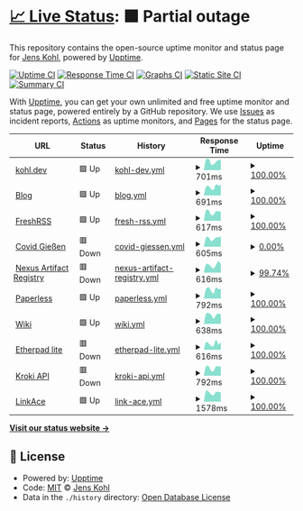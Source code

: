 # [📈 Live Status](https://jk.github.io/upptime): <!--live status--> **🟧 Partial outage**

This repository contains the open-source uptime monitor and status page for [Jens Kohl](http://jkohl.com), powered by [Upptime](https://github.com/upptime/upptime).

[![Uptime CI](https://github.com/koj-co/upptime/workflows/Uptime%20CI/badge.svg)](https://github.com/koj-co/upptime/actions?query=workflow%3A%22Uptime+CI%22)
[![Response Time CI](https://github.com/koj-co/upptime/workflows/Response%20Time%20CI/badge.svg)](https://github.com/koj-co/upptime/actions?query=workflow%3A%22Response+Time+CI%22)
[![Graphs CI](https://github.com/koj-co/upptime/workflows/Graphs%20CI/badge.svg)](https://github.com/koj-co/upptime/actions?query=workflow%3A%22Graphs+CI%22)
[![Static Site CI](https://github.com/koj-co/upptime/workflows/Static%20Site%20CI/badge.svg)](https://github.com/koj-co/upptime/actions?query=workflow%3A%22Static+Site+CI%22)
[![Summary CI](https://github.com/koj-co/upptime/workflows/Summary%20CI/badge.svg)](https://github.com/koj-co/upptime/actions?query=workflow%3A%22Summary+CI%22)

With [Upptime](https://upptime.js.org), you can get your own unlimited and free uptime monitor and status page, powered entirely by a GitHub repository. We use [Issues](https://github.com/jk/upptime/issues) as incident reports, [Actions](https://github.com/jk/upptime/actions) as uptime monitors, and [Pages](https://jk.github.io/upptime) for the status page.

<!--start: status pages-->
<!-- This summary is generated by Upptime (https://github.com/upptime/upptime) -->
<!-- Do not edit this manually, your changes will be overwritten -->
<!-- prettier-ignore -->
| URL | Status | History | Response Time | Uptime |
| --- | ------ | ------- | ------------- | ------ |
| <img alt="" src="https://favicons.githubusercontent.com/kohl.dev" height="13"> [kohl.dev](https://kohl.dev) | 🟩 Up | [kohl-dev.yml](https://github.com/jk/upptime/commits/HEAD/history/kohl-dev.yml) | <details><summary><img alt="Response time graph" src="./graphs/kohl-dev/response-time-week.png" height="20"> 701ms</summary><br><a href="https://jk.github.io/upptime/history/kohl-dev"><img alt="Response time 645" src="https://img.shields.io/endpoint?url=https%3A%2F%2Fraw.githubusercontent.com%2Fjk%2Fupptime%2FHEAD%2Fapi%2Fkohl-dev%2Fresponse-time.json"></a><br><a href="https://jk.github.io/upptime/history/kohl-dev"><img alt="24-hour response time 797" src="https://img.shields.io/endpoint?url=https%3A%2F%2Fraw.githubusercontent.com%2Fjk%2Fupptime%2FHEAD%2Fapi%2Fkohl-dev%2Fresponse-time-day.json"></a><br><a href="https://jk.github.io/upptime/history/kohl-dev"><img alt="7-day response time 701" src="https://img.shields.io/endpoint?url=https%3A%2F%2Fraw.githubusercontent.com%2Fjk%2Fupptime%2FHEAD%2Fapi%2Fkohl-dev%2Fresponse-time-week.json"></a><br><a href="https://jk.github.io/upptime/history/kohl-dev"><img alt="30-day response time 716" src="https://img.shields.io/endpoint?url=https%3A%2F%2Fraw.githubusercontent.com%2Fjk%2Fupptime%2FHEAD%2Fapi%2Fkohl-dev%2Fresponse-time-month.json"></a><br><a href="https://jk.github.io/upptime/history/kohl-dev"><img alt="1-year response time 645" src="https://img.shields.io/endpoint?url=https%3A%2F%2Fraw.githubusercontent.com%2Fjk%2Fupptime%2FHEAD%2Fapi%2Fkohl-dev%2Fresponse-time-year.json"></a></details> | <details><summary><a href="https://jk.github.io/upptime/history/kohl-dev">100.00%</a></summary><a href="https://jk.github.io/upptime/history/kohl-dev"><img alt="All-time uptime 99.99%" src="https://img.shields.io/endpoint?url=https%3A%2F%2Fraw.githubusercontent.com%2Fjk%2Fupptime%2FHEAD%2Fapi%2Fkohl-dev%2Fuptime.json"></a><br><a href="https://jk.github.io/upptime/history/kohl-dev"><img alt="24-hour uptime 100.00%" src="https://img.shields.io/endpoint?url=https%3A%2F%2Fraw.githubusercontent.com%2Fjk%2Fupptime%2FHEAD%2Fapi%2Fkohl-dev%2Fuptime-day.json"></a><br><a href="https://jk.github.io/upptime/history/kohl-dev"><img alt="7-day uptime 100.00%" src="https://img.shields.io/endpoint?url=https%3A%2F%2Fraw.githubusercontent.com%2Fjk%2Fupptime%2FHEAD%2Fapi%2Fkohl-dev%2Fuptime-week.json"></a><br><a href="https://jk.github.io/upptime/history/kohl-dev"><img alt="30-day uptime 100.00%" src="https://img.shields.io/endpoint?url=https%3A%2F%2Fraw.githubusercontent.com%2Fjk%2Fupptime%2FHEAD%2Fapi%2Fkohl-dev%2Fuptime-month.json"></a><br><a href="https://jk.github.io/upptime/history/kohl-dev"><img alt="1-year uptime 99.99%" src="https://img.shields.io/endpoint?url=https%3A%2F%2Fraw.githubusercontent.com%2Fjk%2Fupptime%2FHEAD%2Fapi%2Fkohl-dev%2Fuptime-year.json"></a></details>
| <img alt="" src="https://favicons.githubusercontent.com/blog.kohl.dev" height="13"> [Blog](https://blog.kohl.dev) | 🟩 Up | [blog.yml](https://github.com/jk/upptime/commits/HEAD/history/blog.yml) | <details><summary><img alt="Response time graph" src="./graphs/blog/response-time-week.png" height="20"> 691ms</summary><br><a href="https://jk.github.io/upptime/history/blog"><img alt="Response time 617" src="https://img.shields.io/endpoint?url=https%3A%2F%2Fraw.githubusercontent.com%2Fjk%2Fupptime%2FHEAD%2Fapi%2Fblog%2Fresponse-time.json"></a><br><a href="https://jk.github.io/upptime/history/blog"><img alt="24-hour response time 793" src="https://img.shields.io/endpoint?url=https%3A%2F%2Fraw.githubusercontent.com%2Fjk%2Fupptime%2FHEAD%2Fapi%2Fblog%2Fresponse-time-day.json"></a><br><a href="https://jk.github.io/upptime/history/blog"><img alt="7-day response time 691" src="https://img.shields.io/endpoint?url=https%3A%2F%2Fraw.githubusercontent.com%2Fjk%2Fupptime%2FHEAD%2Fapi%2Fblog%2Fresponse-time-week.json"></a><br><a href="https://jk.github.io/upptime/history/blog"><img alt="30-day response time 665" src="https://img.shields.io/endpoint?url=https%3A%2F%2Fraw.githubusercontent.com%2Fjk%2Fupptime%2FHEAD%2Fapi%2Fblog%2Fresponse-time-month.json"></a><br><a href="https://jk.github.io/upptime/history/blog"><img alt="1-year response time 617" src="https://img.shields.io/endpoint?url=https%3A%2F%2Fraw.githubusercontent.com%2Fjk%2Fupptime%2FHEAD%2Fapi%2Fblog%2Fresponse-time-year.json"></a></details> | <details><summary><a href="https://jk.github.io/upptime/history/blog">100.00%</a></summary><a href="https://jk.github.io/upptime/history/blog"><img alt="All-time uptime 99.99%" src="https://img.shields.io/endpoint?url=https%3A%2F%2Fraw.githubusercontent.com%2Fjk%2Fupptime%2FHEAD%2Fapi%2Fblog%2Fuptime.json"></a><br><a href="https://jk.github.io/upptime/history/blog"><img alt="24-hour uptime 100.00%" src="https://img.shields.io/endpoint?url=https%3A%2F%2Fraw.githubusercontent.com%2Fjk%2Fupptime%2FHEAD%2Fapi%2Fblog%2Fuptime-day.json"></a><br><a href="https://jk.github.io/upptime/history/blog"><img alt="7-day uptime 100.00%" src="https://img.shields.io/endpoint?url=https%3A%2F%2Fraw.githubusercontent.com%2Fjk%2Fupptime%2FHEAD%2Fapi%2Fblog%2Fuptime-week.json"></a><br><a href="https://jk.github.io/upptime/history/blog"><img alt="30-day uptime 100.00%" src="https://img.shields.io/endpoint?url=https%3A%2F%2Fraw.githubusercontent.com%2Fjk%2Fupptime%2FHEAD%2Fapi%2Fblog%2Fuptime-month.json"></a><br><a href="https://jk.github.io/upptime/history/blog"><img alt="1-year uptime 99.99%" src="https://img.shields.io/endpoint?url=https%3A%2F%2Fraw.githubusercontent.com%2Fjk%2Fupptime%2FHEAD%2Fapi%2Fblog%2Fuptime-year.json"></a></details>
| <img alt="" src="https://favicons.githubusercontent.com/freshrss.kohl.dev" height="13"> [FreshRSS](https://freshrss.kohl.dev) | 🟩 Up | [fresh-rss.yml](https://github.com/jk/upptime/commits/HEAD/history/fresh-rss.yml) | <details><summary><img alt="Response time graph" src="./graphs/fresh-rss/response-time-week.png" height="20"> 617ms</summary><br><a href="https://jk.github.io/upptime/history/fresh-rss"><img alt="Response time 598" src="https://img.shields.io/endpoint?url=https%3A%2F%2Fraw.githubusercontent.com%2Fjk%2Fupptime%2FHEAD%2Fapi%2Ffresh-rss%2Fresponse-time.json"></a><br><a href="https://jk.github.io/upptime/history/fresh-rss"><img alt="24-hour response time 645" src="https://img.shields.io/endpoint?url=https%3A%2F%2Fraw.githubusercontent.com%2Fjk%2Fupptime%2FHEAD%2Fapi%2Ffresh-rss%2Fresponse-time-day.json"></a><br><a href="https://jk.github.io/upptime/history/fresh-rss"><img alt="7-day response time 617" src="https://img.shields.io/endpoint?url=https%3A%2F%2Fraw.githubusercontent.com%2Fjk%2Fupptime%2FHEAD%2Fapi%2Ffresh-rss%2Fresponse-time-week.json"></a><br><a href="https://jk.github.io/upptime/history/fresh-rss"><img alt="30-day response time 640" src="https://img.shields.io/endpoint?url=https%3A%2F%2Fraw.githubusercontent.com%2Fjk%2Fupptime%2FHEAD%2Fapi%2Ffresh-rss%2Fresponse-time-month.json"></a><br><a href="https://jk.github.io/upptime/history/fresh-rss"><img alt="1-year response time 598" src="https://img.shields.io/endpoint?url=https%3A%2F%2Fraw.githubusercontent.com%2Fjk%2Fupptime%2FHEAD%2Fapi%2Ffresh-rss%2Fresponse-time-year.json"></a></details> | <details><summary><a href="https://jk.github.io/upptime/history/fresh-rss">100.00%</a></summary><a href="https://jk.github.io/upptime/history/fresh-rss"><img alt="All-time uptime 99.78%" src="https://img.shields.io/endpoint?url=https%3A%2F%2Fraw.githubusercontent.com%2Fjk%2Fupptime%2FHEAD%2Fapi%2Ffresh-rss%2Fuptime.json"></a><br><a href="https://jk.github.io/upptime/history/fresh-rss"><img alt="24-hour uptime 100.00%" src="https://img.shields.io/endpoint?url=https%3A%2F%2Fraw.githubusercontent.com%2Fjk%2Fupptime%2FHEAD%2Fapi%2Ffresh-rss%2Fuptime-day.json"></a><br><a href="https://jk.github.io/upptime/history/fresh-rss"><img alt="7-day uptime 100.00%" src="https://img.shields.io/endpoint?url=https%3A%2F%2Fraw.githubusercontent.com%2Fjk%2Fupptime%2FHEAD%2Fapi%2Ffresh-rss%2Fuptime-week.json"></a><br><a href="https://jk.github.io/upptime/history/fresh-rss"><img alt="30-day uptime 100.00%" src="https://img.shields.io/endpoint?url=https%3A%2F%2Fraw.githubusercontent.com%2Fjk%2Fupptime%2FHEAD%2Fapi%2Ffresh-rss%2Fuptime-month.json"></a><br><a href="https://jk.github.io/upptime/history/fresh-rss"><img alt="1-year uptime 99.78%" src="https://img.shields.io/endpoint?url=https%3A%2F%2Fraw.githubusercontent.com%2Fjk%2Fupptime%2FHEAD%2Fapi%2Ffresh-rss%2Fuptime-year.json"></a></details>
| <img alt="" src="https://favicons.githubusercontent.com/covid-gi.kohl.dev" height="13"> [Covid Gießen](https://covid-gi.kohl.dev) | 🟥 Down | [covid-giessen.yml](https://github.com/jk/upptime/commits/HEAD/history/covid-giessen.yml) | <details><summary><img alt="Response time graph" src="./graphs/covid-giessen/response-time-week.png" height="20"> 605ms</summary><br><a href="https://jk.github.io/upptime/history/covid-giessen"><img alt="Response time 1117" src="https://img.shields.io/endpoint?url=https%3A%2F%2Fraw.githubusercontent.com%2Fjk%2Fupptime%2FHEAD%2Fapi%2Fcovid-giessen%2Fresponse-time.json"></a><br><a href="https://jk.github.io/upptime/history/covid-giessen"><img alt="24-hour response time 723" src="https://img.shields.io/endpoint?url=https%3A%2F%2Fraw.githubusercontent.com%2Fjk%2Fupptime%2FHEAD%2Fapi%2Fcovid-giessen%2Fresponse-time-day.json"></a><br><a href="https://jk.github.io/upptime/history/covid-giessen"><img alt="7-day response time 605" src="https://img.shields.io/endpoint?url=https%3A%2F%2Fraw.githubusercontent.com%2Fjk%2Fupptime%2FHEAD%2Fapi%2Fcovid-giessen%2Fresponse-time-week.json"></a><br><a href="https://jk.github.io/upptime/history/covid-giessen"><img alt="30-day response time 618" src="https://img.shields.io/endpoint?url=https%3A%2F%2Fraw.githubusercontent.com%2Fjk%2Fupptime%2FHEAD%2Fapi%2Fcovid-giessen%2Fresponse-time-month.json"></a><br><a href="https://jk.github.io/upptime/history/covid-giessen"><img alt="1-year response time 1117" src="https://img.shields.io/endpoint?url=https%3A%2F%2Fraw.githubusercontent.com%2Fjk%2Fupptime%2FHEAD%2Fapi%2Fcovid-giessen%2Fresponse-time-year.json"></a></details> | <details><summary><a href="https://jk.github.io/upptime/history/covid-giessen">0.00%</a></summary><a href="https://jk.github.io/upptime/history/covid-giessen"><img alt="All-time uptime 82.37%" src="https://img.shields.io/endpoint?url=https%3A%2F%2Fraw.githubusercontent.com%2Fjk%2Fupptime%2FHEAD%2Fapi%2Fcovid-giessen%2Fuptime.json"></a><br><a href="https://jk.github.io/upptime/history/covid-giessen"><img alt="24-hour uptime 0.00%" src="https://img.shields.io/endpoint?url=https%3A%2F%2Fraw.githubusercontent.com%2Fjk%2Fupptime%2FHEAD%2Fapi%2Fcovid-giessen%2Fuptime-day.json"></a><br><a href="https://jk.github.io/upptime/history/covid-giessen"><img alt="7-day uptime 0.00%" src="https://img.shields.io/endpoint?url=https%3A%2F%2Fraw.githubusercontent.com%2Fjk%2Fupptime%2FHEAD%2Fapi%2Fcovid-giessen%2Fuptime-week.json"></a><br><a href="https://jk.github.io/upptime/history/covid-giessen"><img alt="30-day uptime 0.00%" src="https://img.shields.io/endpoint?url=https%3A%2F%2Fraw.githubusercontent.com%2Fjk%2Fupptime%2FHEAD%2Fapi%2Fcovid-giessen%2Fuptime-month.json"></a><br><a href="https://jk.github.io/upptime/history/covid-giessen"><img alt="1-year uptime 82.37%" src="https://img.shields.io/endpoint?url=https%3A%2F%2Fraw.githubusercontent.com%2Fjk%2Fupptime%2FHEAD%2Fapi%2Fcovid-giessen%2Fuptime-year.json"></a></details>
| <img alt="" src="https://favicons.githubusercontent.com/nexus.kohl.dev" height="13"> [Nexus Artifact Registry](https://nexus.kohl.dev) | 🟥 Down | [nexus-artifact-registry.yml](https://github.com/jk/upptime/commits/HEAD/history/nexus-artifact-registry.yml) | <details><summary><img alt="Response time graph" src="./graphs/nexus-artifact-registry/response-time-week.png" height="20"> 616ms</summary><br><a href="https://jk.github.io/upptime/history/nexus-artifact-registry"><img alt="Response time 588" src="https://img.shields.io/endpoint?url=https%3A%2F%2Fraw.githubusercontent.com%2Fjk%2Fupptime%2FHEAD%2Fapi%2Fnexus-artifact-registry%2Fresponse-time.json"></a><br><a href="https://jk.github.io/upptime/history/nexus-artifact-registry"><img alt="24-hour response time 684" src="https://img.shields.io/endpoint?url=https%3A%2F%2Fraw.githubusercontent.com%2Fjk%2Fupptime%2FHEAD%2Fapi%2Fnexus-artifact-registry%2Fresponse-time-day.json"></a><br><a href="https://jk.github.io/upptime/history/nexus-artifact-registry"><img alt="7-day response time 616" src="https://img.shields.io/endpoint?url=https%3A%2F%2Fraw.githubusercontent.com%2Fjk%2Fupptime%2FHEAD%2Fapi%2Fnexus-artifact-registry%2Fresponse-time-week.json"></a><br><a href="https://jk.github.io/upptime/history/nexus-artifact-registry"><img alt="30-day response time 667" src="https://img.shields.io/endpoint?url=https%3A%2F%2Fraw.githubusercontent.com%2Fjk%2Fupptime%2FHEAD%2Fapi%2Fnexus-artifact-registry%2Fresponse-time-month.json"></a><br><a href="https://jk.github.io/upptime/history/nexus-artifact-registry"><img alt="1-year response time 588" src="https://img.shields.io/endpoint?url=https%3A%2F%2Fraw.githubusercontent.com%2Fjk%2Fupptime%2FHEAD%2Fapi%2Fnexus-artifact-registry%2Fresponse-time-year.json"></a></details> | <details><summary><a href="https://jk.github.io/upptime/history/nexus-artifact-registry">99.74%</a></summary><a href="https://jk.github.io/upptime/history/nexus-artifact-registry"><img alt="All-time uptime 99.98%" src="https://img.shields.io/endpoint?url=https%3A%2F%2Fraw.githubusercontent.com%2Fjk%2Fupptime%2FHEAD%2Fapi%2Fnexus-artifact-registry%2Fuptime.json"></a><br><a href="https://jk.github.io/upptime/history/nexus-artifact-registry"><img alt="24-hour uptime 98.19%" src="https://img.shields.io/endpoint?url=https%3A%2F%2Fraw.githubusercontent.com%2Fjk%2Fupptime%2FHEAD%2Fapi%2Fnexus-artifact-registry%2Fuptime-day.json"></a><br><a href="https://jk.github.io/upptime/history/nexus-artifact-registry"><img alt="7-day uptime 99.74%" src="https://img.shields.io/endpoint?url=https%3A%2F%2Fraw.githubusercontent.com%2Fjk%2Fupptime%2FHEAD%2Fapi%2Fnexus-artifact-registry%2Fuptime-week.json"></a><br><a href="https://jk.github.io/upptime/history/nexus-artifact-registry"><img alt="30-day uptime 99.94%" src="https://img.shields.io/endpoint?url=https%3A%2F%2Fraw.githubusercontent.com%2Fjk%2Fupptime%2FHEAD%2Fapi%2Fnexus-artifact-registry%2Fuptime-month.json"></a><br><a href="https://jk.github.io/upptime/history/nexus-artifact-registry"><img alt="1-year uptime 99.98%" src="https://img.shields.io/endpoint?url=https%3A%2F%2Fraw.githubusercontent.com%2Fjk%2Fupptime%2FHEAD%2Fapi%2Fnexus-artifact-registry%2Fuptime-year.json"></a></details>
| <img alt="" src="https://favicons.githubusercontent.com/paperless.kohl.dev" height="13"> [Paperless](https://paperless.kohl.dev) | 🟩 Up | [paperless.yml](https://github.com/jk/upptime/commits/HEAD/history/paperless.yml) | <details><summary><img alt="Response time graph" src="./graphs/paperless/response-time-week.png" height="20"> 792ms</summary><br><a href="https://jk.github.io/upptime/history/paperless"><img alt="Response time 701" src="https://img.shields.io/endpoint?url=https%3A%2F%2Fraw.githubusercontent.com%2Fjk%2Fupptime%2FHEAD%2Fapi%2Fpaperless%2Fresponse-time.json"></a><br><a href="https://jk.github.io/upptime/history/paperless"><img alt="24-hour response time 823" src="https://img.shields.io/endpoint?url=https%3A%2F%2Fraw.githubusercontent.com%2Fjk%2Fupptime%2FHEAD%2Fapi%2Fpaperless%2Fresponse-time-day.json"></a><br><a href="https://jk.github.io/upptime/history/paperless"><img alt="7-day response time 792" src="https://img.shields.io/endpoint?url=https%3A%2F%2Fraw.githubusercontent.com%2Fjk%2Fupptime%2FHEAD%2Fapi%2Fpaperless%2Fresponse-time-week.json"></a><br><a href="https://jk.github.io/upptime/history/paperless"><img alt="30-day response time 770" src="https://img.shields.io/endpoint?url=https%3A%2F%2Fraw.githubusercontent.com%2Fjk%2Fupptime%2FHEAD%2Fapi%2Fpaperless%2Fresponse-time-month.json"></a><br><a href="https://jk.github.io/upptime/history/paperless"><img alt="1-year response time 701" src="https://img.shields.io/endpoint?url=https%3A%2F%2Fraw.githubusercontent.com%2Fjk%2Fupptime%2FHEAD%2Fapi%2Fpaperless%2Fresponse-time-year.json"></a></details> | <details><summary><a href="https://jk.github.io/upptime/history/paperless">100.00%</a></summary><a href="https://jk.github.io/upptime/history/paperless"><img alt="All-time uptime 99.84%" src="https://img.shields.io/endpoint?url=https%3A%2F%2Fraw.githubusercontent.com%2Fjk%2Fupptime%2FHEAD%2Fapi%2Fpaperless%2Fuptime.json"></a><br><a href="https://jk.github.io/upptime/history/paperless"><img alt="24-hour uptime 100.00%" src="https://img.shields.io/endpoint?url=https%3A%2F%2Fraw.githubusercontent.com%2Fjk%2Fupptime%2FHEAD%2Fapi%2Fpaperless%2Fuptime-day.json"></a><br><a href="https://jk.github.io/upptime/history/paperless"><img alt="7-day uptime 100.00%" src="https://img.shields.io/endpoint?url=https%3A%2F%2Fraw.githubusercontent.com%2Fjk%2Fupptime%2FHEAD%2Fapi%2Fpaperless%2Fuptime-week.json"></a><br><a href="https://jk.github.io/upptime/history/paperless"><img alt="30-day uptime 100.00%" src="https://img.shields.io/endpoint?url=https%3A%2F%2Fraw.githubusercontent.com%2Fjk%2Fupptime%2FHEAD%2Fapi%2Fpaperless%2Fuptime-month.json"></a><br><a href="https://jk.github.io/upptime/history/paperless"><img alt="1-year uptime 99.84%" src="https://img.shields.io/endpoint?url=https%3A%2F%2Fraw.githubusercontent.com%2Fjk%2Fupptime%2FHEAD%2Fapi%2Fpaperless%2Fuptime-year.json"></a></details>
| <img alt="" src="https://favicons.githubusercontent.com/wiki.kohl.dev" height="13"> [Wiki](https://wiki.kohl.dev) | 🟩 Up | [wiki.yml](https://github.com/jk/upptime/commits/HEAD/history/wiki.yml) | <details><summary><img alt="Response time graph" src="./graphs/wiki/response-time-week.png" height="20"> 638ms</summary><br><a href="https://jk.github.io/upptime/history/wiki"><img alt="Response time 638" src="https://img.shields.io/endpoint?url=https%3A%2F%2Fraw.githubusercontent.com%2Fjk%2Fupptime%2FHEAD%2Fapi%2Fwiki%2Fresponse-time.json"></a><br><a href="https://jk.github.io/upptime/history/wiki"><img alt="24-hour response time 653" src="https://img.shields.io/endpoint?url=https%3A%2F%2Fraw.githubusercontent.com%2Fjk%2Fupptime%2FHEAD%2Fapi%2Fwiki%2Fresponse-time-day.json"></a><br><a href="https://jk.github.io/upptime/history/wiki"><img alt="7-day response time 638" src="https://img.shields.io/endpoint?url=https%3A%2F%2Fraw.githubusercontent.com%2Fjk%2Fupptime%2FHEAD%2Fapi%2Fwiki%2Fresponse-time-week.json"></a><br><a href="https://jk.github.io/upptime/history/wiki"><img alt="30-day response time 688" src="https://img.shields.io/endpoint?url=https%3A%2F%2Fraw.githubusercontent.com%2Fjk%2Fupptime%2FHEAD%2Fapi%2Fwiki%2Fresponse-time-month.json"></a><br><a href="https://jk.github.io/upptime/history/wiki"><img alt="1-year response time 638" src="https://img.shields.io/endpoint?url=https%3A%2F%2Fraw.githubusercontent.com%2Fjk%2Fupptime%2FHEAD%2Fapi%2Fwiki%2Fresponse-time-year.json"></a></details> | <details><summary><a href="https://jk.github.io/upptime/history/wiki">100.00%</a></summary><a href="https://jk.github.io/upptime/history/wiki"><img alt="All-time uptime 100.00%" src="https://img.shields.io/endpoint?url=https%3A%2F%2Fraw.githubusercontent.com%2Fjk%2Fupptime%2FHEAD%2Fapi%2Fwiki%2Fuptime.json"></a><br><a href="https://jk.github.io/upptime/history/wiki"><img alt="24-hour uptime 100.00%" src="https://img.shields.io/endpoint?url=https%3A%2F%2Fraw.githubusercontent.com%2Fjk%2Fupptime%2FHEAD%2Fapi%2Fwiki%2Fuptime-day.json"></a><br><a href="https://jk.github.io/upptime/history/wiki"><img alt="7-day uptime 100.00%" src="https://img.shields.io/endpoint?url=https%3A%2F%2Fraw.githubusercontent.com%2Fjk%2Fupptime%2FHEAD%2Fapi%2Fwiki%2Fuptime-week.json"></a><br><a href="https://jk.github.io/upptime/history/wiki"><img alt="30-day uptime 100.00%" src="https://img.shields.io/endpoint?url=https%3A%2F%2Fraw.githubusercontent.com%2Fjk%2Fupptime%2FHEAD%2Fapi%2Fwiki%2Fuptime-month.json"></a><br><a href="https://jk.github.io/upptime/history/wiki"><img alt="1-year uptime 100.00%" src="https://img.shields.io/endpoint?url=https%3A%2F%2Fraw.githubusercontent.com%2Fjk%2Fupptime%2FHEAD%2Fapi%2Fwiki%2Fuptime-year.json"></a></details>
| <img alt="" src="https://favicons.githubusercontent.com/pad.kohl.dev" height="13"> [Etherpad lite](https://pad.kohl.dev) | 🟥 Down | [etherpad-lite.yml](https://github.com/jk/upptime/commits/HEAD/history/etherpad-lite.yml) | <details><summary><img alt="Response time graph" src="./graphs/etherpad-lite/response-time-week.png" height="20"> 616ms</summary><br><a href="https://jk.github.io/upptime/history/etherpad-lite"><img alt="Response time 579" src="https://img.shields.io/endpoint?url=https%3A%2F%2Fraw.githubusercontent.com%2Fjk%2Fupptime%2FHEAD%2Fapi%2Fetherpad-lite%2Fresponse-time.json"></a><br><a href="https://jk.github.io/upptime/history/etherpad-lite"><img alt="24-hour response time 541" src="https://img.shields.io/endpoint?url=https%3A%2F%2Fraw.githubusercontent.com%2Fjk%2Fupptime%2FHEAD%2Fapi%2Fetherpad-lite%2Fresponse-time-day.json"></a><br><a href="https://jk.github.io/upptime/history/etherpad-lite"><img alt="7-day response time 616" src="https://img.shields.io/endpoint?url=https%3A%2F%2Fraw.githubusercontent.com%2Fjk%2Fupptime%2FHEAD%2Fapi%2Fetherpad-lite%2Fresponse-time-week.json"></a><br><a href="https://jk.github.io/upptime/history/etherpad-lite"><img alt="30-day response time 660" src="https://img.shields.io/endpoint?url=https%3A%2F%2Fraw.githubusercontent.com%2Fjk%2Fupptime%2FHEAD%2Fapi%2Fetherpad-lite%2Fresponse-time-month.json"></a><br><a href="https://jk.github.io/upptime/history/etherpad-lite"><img alt="1-year response time 579" src="https://img.shields.io/endpoint?url=https%3A%2F%2Fraw.githubusercontent.com%2Fjk%2Fupptime%2FHEAD%2Fapi%2Fetherpad-lite%2Fresponse-time-year.json"></a></details> | <details><summary><a href="https://jk.github.io/upptime/history/etherpad-lite">100.00%</a></summary><a href="https://jk.github.io/upptime/history/etherpad-lite"><img alt="All-time uptime 100.00%" src="https://img.shields.io/endpoint?url=https%3A%2F%2Fraw.githubusercontent.com%2Fjk%2Fupptime%2FHEAD%2Fapi%2Fetherpad-lite%2Fuptime.json"></a><br><a href="https://jk.github.io/upptime/history/etherpad-lite"><img alt="24-hour uptime 99.99%" src="https://img.shields.io/endpoint?url=https%3A%2F%2Fraw.githubusercontent.com%2Fjk%2Fupptime%2FHEAD%2Fapi%2Fetherpad-lite%2Fuptime-day.json"></a><br><a href="https://jk.github.io/upptime/history/etherpad-lite"><img alt="7-day uptime 100.00%" src="https://img.shields.io/endpoint?url=https%3A%2F%2Fraw.githubusercontent.com%2Fjk%2Fupptime%2FHEAD%2Fapi%2Fetherpad-lite%2Fuptime-week.json"></a><br><a href="https://jk.github.io/upptime/history/etherpad-lite"><img alt="30-day uptime 100.00%" src="https://img.shields.io/endpoint?url=https%3A%2F%2Fraw.githubusercontent.com%2Fjk%2Fupptime%2FHEAD%2Fapi%2Fetherpad-lite%2Fuptime-month.json"></a><br><a href="https://jk.github.io/upptime/history/etherpad-lite"><img alt="1-year uptime 100.00%" src="https://img.shields.io/endpoint?url=https%3A%2F%2Fraw.githubusercontent.com%2Fjk%2Fupptime%2FHEAD%2Fapi%2Fetherpad-lite%2Fuptime-year.json"></a></details>
| <img alt="" src="https://favicons.githubusercontent.com/kroki.kohl.dev" height="13"> [Kroki API](https://kroki.kohl.dev) | 🟥 Down | [kroki-api.yml](https://github.com/jk/upptime/commits/HEAD/history/kroki-api.yml) | <details><summary><img alt="Response time graph" src="./graphs/kroki-api/response-time-week.png" height="20"> 792ms</summary><br><a href="https://jk.github.io/upptime/history/kroki-api"><img alt="Response time 822" src="https://img.shields.io/endpoint?url=https%3A%2F%2Fraw.githubusercontent.com%2Fjk%2Fupptime%2FHEAD%2Fapi%2Fkroki-api%2Fresponse-time.json"></a><br><a href="https://jk.github.io/upptime/history/kroki-api"><img alt="24-hour response time 705" src="https://img.shields.io/endpoint?url=https%3A%2F%2Fraw.githubusercontent.com%2Fjk%2Fupptime%2FHEAD%2Fapi%2Fkroki-api%2Fresponse-time-day.json"></a><br><a href="https://jk.github.io/upptime/history/kroki-api"><img alt="7-day response time 792" src="https://img.shields.io/endpoint?url=https%3A%2F%2Fraw.githubusercontent.com%2Fjk%2Fupptime%2FHEAD%2Fapi%2Fkroki-api%2Fresponse-time-week.json"></a><br><a href="https://jk.github.io/upptime/history/kroki-api"><img alt="30-day response time 836" src="https://img.shields.io/endpoint?url=https%3A%2F%2Fraw.githubusercontent.com%2Fjk%2Fupptime%2FHEAD%2Fapi%2Fkroki-api%2Fresponse-time-month.json"></a><br><a href="https://jk.github.io/upptime/history/kroki-api"><img alt="1-year response time 822" src="https://img.shields.io/endpoint?url=https%3A%2F%2Fraw.githubusercontent.com%2Fjk%2Fupptime%2FHEAD%2Fapi%2Fkroki-api%2Fresponse-time-year.json"></a></details> | <details><summary><a href="https://jk.github.io/upptime/history/kroki-api">100.00%</a></summary><a href="https://jk.github.io/upptime/history/kroki-api"><img alt="All-time uptime 100.00%" src="https://img.shields.io/endpoint?url=https%3A%2F%2Fraw.githubusercontent.com%2Fjk%2Fupptime%2FHEAD%2Fapi%2Fkroki-api%2Fuptime.json"></a><br><a href="https://jk.github.io/upptime/history/kroki-api"><img alt="24-hour uptime 99.99%" src="https://img.shields.io/endpoint?url=https%3A%2F%2Fraw.githubusercontent.com%2Fjk%2Fupptime%2FHEAD%2Fapi%2Fkroki-api%2Fuptime-day.json"></a><br><a href="https://jk.github.io/upptime/history/kroki-api"><img alt="7-day uptime 100.00%" src="https://img.shields.io/endpoint?url=https%3A%2F%2Fraw.githubusercontent.com%2Fjk%2Fupptime%2FHEAD%2Fapi%2Fkroki-api%2Fuptime-week.json"></a><br><a href="https://jk.github.io/upptime/history/kroki-api"><img alt="30-day uptime 100.00%" src="https://img.shields.io/endpoint?url=https%3A%2F%2Fraw.githubusercontent.com%2Fjk%2Fupptime%2FHEAD%2Fapi%2Fkroki-api%2Fuptime-month.json"></a><br><a href="https://jk.github.io/upptime/history/kroki-api"><img alt="1-year uptime 100.00%" src="https://img.shields.io/endpoint?url=https%3A%2F%2Fraw.githubusercontent.com%2Fjk%2Fupptime%2FHEAD%2Fapi%2Fkroki-api%2Fuptime-year.json"></a></details>
| <img alt="" src="https://favicons.githubusercontent.com/links.kohl.dev" height="13"> [LinkAce](https://links.kohl.dev) | 🟩 Up | [link-ace.yml](https://github.com/jk/upptime/commits/HEAD/history/link-ace.yml) | <details><summary><img alt="Response time graph" src="./graphs/link-ace/response-time-week.png" height="20"> 1578ms</summary><br><a href="https://jk.github.io/upptime/history/link-ace"><img alt="Response time 1368" src="https://img.shields.io/endpoint?url=https%3A%2F%2Fraw.githubusercontent.com%2Fjk%2Fupptime%2FHEAD%2Fapi%2Flink-ace%2Fresponse-time.json"></a><br><a href="https://jk.github.io/upptime/history/link-ace"><img alt="24-hour response time 1600" src="https://img.shields.io/endpoint?url=https%3A%2F%2Fraw.githubusercontent.com%2Fjk%2Fupptime%2FHEAD%2Fapi%2Flink-ace%2Fresponse-time-day.json"></a><br><a href="https://jk.github.io/upptime/history/link-ace"><img alt="7-day response time 1578" src="https://img.shields.io/endpoint?url=https%3A%2F%2Fraw.githubusercontent.com%2Fjk%2Fupptime%2FHEAD%2Fapi%2Flink-ace%2Fresponse-time-week.json"></a><br><a href="https://jk.github.io/upptime/history/link-ace"><img alt="30-day response time 1636" src="https://img.shields.io/endpoint?url=https%3A%2F%2Fraw.githubusercontent.com%2Fjk%2Fupptime%2FHEAD%2Fapi%2Flink-ace%2Fresponse-time-month.json"></a><br><a href="https://jk.github.io/upptime/history/link-ace"><img alt="1-year response time 1368" src="https://img.shields.io/endpoint?url=https%3A%2F%2Fraw.githubusercontent.com%2Fjk%2Fupptime%2FHEAD%2Fapi%2Flink-ace%2Fresponse-time-year.json"></a></details> | <details><summary><a href="https://jk.github.io/upptime/history/link-ace">100.00%</a></summary><a href="https://jk.github.io/upptime/history/link-ace"><img alt="All-time uptime 99.98%" src="https://img.shields.io/endpoint?url=https%3A%2F%2Fraw.githubusercontent.com%2Fjk%2Fupptime%2FHEAD%2Fapi%2Flink-ace%2Fuptime.json"></a><br><a href="https://jk.github.io/upptime/history/link-ace"><img alt="24-hour uptime 100.00%" src="https://img.shields.io/endpoint?url=https%3A%2F%2Fraw.githubusercontent.com%2Fjk%2Fupptime%2FHEAD%2Fapi%2Flink-ace%2Fuptime-day.json"></a><br><a href="https://jk.github.io/upptime/history/link-ace"><img alt="7-day uptime 100.00%" src="https://img.shields.io/endpoint?url=https%3A%2F%2Fraw.githubusercontent.com%2Fjk%2Fupptime%2FHEAD%2Fapi%2Flink-ace%2Fuptime-week.json"></a><br><a href="https://jk.github.io/upptime/history/link-ace"><img alt="30-day uptime 99.91%" src="https://img.shields.io/endpoint?url=https%3A%2F%2Fraw.githubusercontent.com%2Fjk%2Fupptime%2FHEAD%2Fapi%2Flink-ace%2Fuptime-month.json"></a><br><a href="https://jk.github.io/upptime/history/link-ace"><img alt="1-year uptime 99.98%" src="https://img.shields.io/endpoint?url=https%3A%2F%2Fraw.githubusercontent.com%2Fjk%2Fupptime%2FHEAD%2Fapi%2Flink-ace%2Fuptime-year.json"></a></details>

<!--end: status pages-->

[**Visit our status website →**](https://jk.github.io/upptime)

## 📄 License

- Powered by: [Upptime](https://github.com/upptime/upptime)
- Code: [MIT](./LICENSE) © [Jens Kohl](http://jkohl.com)
- Data in the `./history` directory: [Open Database License](https://opendatacommons.org/licenses/odbl/1-0/)
